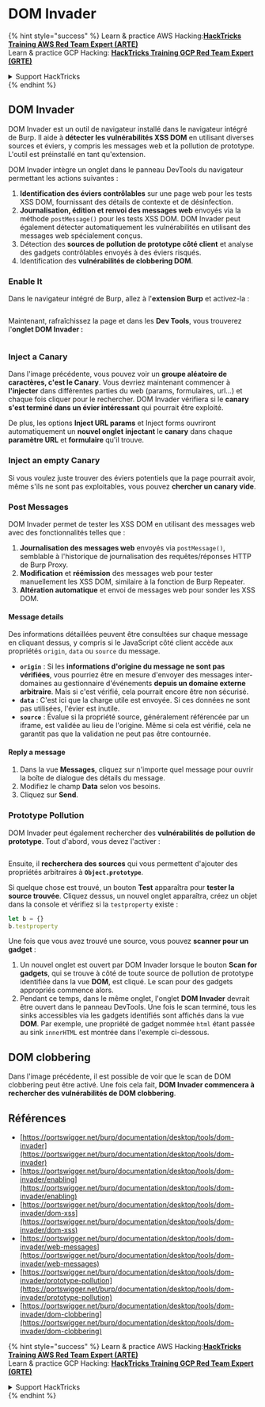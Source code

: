 # DOM Invader

{% hint style="success" %}
Learn & practice AWS Hacking:<img src="/.gitbook/assets/arte.png" alt="" data-size="line">[**HackTricks Training AWS Red Team Expert (ARTE)**](https://training.hacktricks.xyz/courses/arte)<img src="/.gitbook/assets/arte.png" alt="" data-size="line">\
Learn & practice GCP Hacking: <img src="/.gitbook/assets/grte.png" alt="" data-size="line">[**HackTricks Training GCP Red Team Expert (GRTE)**<img src="/.gitbook/assets/grte.png" alt="" data-size="line">](https://training.hacktricks.xyz/courses/grte)

<details>

<summary>Support HackTricks</summary>

* Check the [**subscription plans**](https://github.com/sponsors/carlospolop)!
* **Join the** 💬 [**Discord group**](https://discord.gg/hRep4RUj7f) or the [**telegram group**](https://t.me/peass) or **follow** us on **Twitter** 🐦 [**@hacktricks\_live**](https://twitter.com/hacktricks\_live)**.**
* **Share hacking tricks by submitting PRs to the** [**HackTricks**](https://github.com/carlospolop/hacktricks) and [**HackTricks Cloud**](https://github.com/carlospolop/hacktricks-cloud) github repos.

</details>
{% endhint %}

## DOM Invader

DOM Invader est un outil de navigateur installé dans le navigateur intégré de Burp. Il aide à **détecter les vulnérabilités XSS DOM** en utilisant diverses sources et éviers, y compris les messages web et la pollution de prototype. L'outil est préinstallé en tant qu'extension.

DOM Invader intègre un onglet dans le panneau DevTools du navigateur permettant les actions suivantes :

1. **Identification des éviers contrôlables** sur une page web pour les tests XSS DOM, fournissant des détails de contexte et de désinfection.
2. **Journalisation, édition et renvoi des messages web** envoyés via la méthode `postMessage()` pour les tests XSS DOM. DOM Invader peut également détecter automatiquement les vulnérabilités en utilisant des messages web spécialement conçus.
3. Détection des **sources de pollution de prototype côté client** et analyse des gadgets contrôlables envoyés à des éviers risqués.
4. Identification des **vulnérabilités de clobbering DOM**.

### Enable It

Dans le navigateur intégré de Burp, allez à l'**extension Burp** et activez-la :

<figure><img src="../../.gitbook/assets/image (1129).png" alt=""><figcaption></figcaption></figure>

Maintenant, rafraîchissez la page et dans les **Dev Tools**, vous trouverez l'**onglet DOM Invader :**

<figure><img src="../../.gitbook/assets/image (695).png" alt=""><figcaption></figcaption></figure>

### Inject a Canary

Dans l'image précédente, vous pouvez voir un **groupe aléatoire de caractères, c'est le Canary**. Vous devriez maintenant commencer à **l'injecter** dans différentes parties du web (params, formulaires, url...) et chaque fois cliquer pour le rechercher. DOM Invader vérifiera si le **canary s'est terminé dans un évier intéressant** qui pourrait être exploité.

De plus, les options **Inject URL params** et Inject forms ouvriront automatiquement un **nouvel onglet** **injectant** le **canary** dans chaque **paramètre URL** et **formulaire** qu'il trouve.

### Inject an empty Canary

Si vous voulez juste trouver des éviers potentiels que la page pourrait avoir, même s'ils ne sont pas exploitables, vous pouvez **chercher un canary vide**.

### Post Messages

DOM Invader permet de tester les XSS DOM en utilisant des messages web avec des fonctionnalités telles que :

1. **Journalisation des messages web** envoyés via `postMessage()`, semblable à l'historique de journalisation des requêtes/réponses HTTP de Burp Proxy.
2. **Modification** et **réémission** des messages web pour tester manuellement les XSS DOM, similaire à la fonction de Burp Repeater.
3. **Altération automatique** et envoi de messages web pour sonder les XSS DOM.

#### Message details

Des informations détaillées peuvent être consultées sur chaque message en cliquant dessus, y compris si le JavaScript côté client accède aux propriétés `origin`, `data` ou `source` du message.

* **`origin`** : Si les **informations d'origine du message ne sont pas vérifiées**, vous pourriez être en mesure d'envoyer des messages inter-domaines au gestionnaire d'événements **depuis un domaine externe arbitraire**. Mais si c'est vérifié, cela pourrait encore être non sécurisé.
* **`data`** : C'est ici que la charge utile est envoyée. Si ces données ne sont pas utilisées, l'évier est inutile.
* **`source`** : Évalue si la propriété source, généralement référencée par un iframe, est validée au lieu de l'origine. Même si cela est vérifié, cela ne garantit pas que la validation ne peut pas être contournée.

#### Reply a message

1. Dans la vue **Messages**, cliquez sur n'importe quel message pour ouvrir la boîte de dialogue des détails du message.
2. Modifiez le champ **Data** selon vos besoins.
3. Cliquez sur **Send**.

### Prototype Pollution

DOM Invader peut également rechercher des **vulnérabilités de pollution de prototype**. Tout d'abord, vous devez l'activer :

<figure><img src="../../.gitbook/assets/image (1026).png" alt=""><figcaption></figcaption></figure>

Ensuite, il **recherchera des sources** qui vous permettent d'ajouter des propriétés arbitraires à **`Object.prototype`**.

Si quelque chose est trouvé, un bouton **Test** apparaîtra pour **tester la source trouvée**. Cliquez dessus, un nouvel onglet apparaîtra, créez un objet dans la console et vérifiez si la `testproperty` existe :
```javascript
let b = {}
b.testproperty
```
Une fois que vous avez trouvé une source, vous pouvez **scanner pour un gadget** :

1. Un nouvel onglet est ouvert par DOM Invader lorsque le bouton **Scan for gadgets**, qui se trouve à côté de toute source de pollution de prototype identifiée dans la vue **DOM**, est cliqué. Le scan pour des gadgets appropriés commence alors.
2. Pendant ce temps, dans le même onglet, l'onglet **DOM Invader** devrait être ouvert dans le panneau DevTools. Une fois le scan terminé, tous les sinks accessibles via les gadgets identifiés sont affichés dans la vue **DOM**. Par exemple, une propriété de gadget nommée `html` étant passée au sink `innerHTML` est montrée dans l'exemple ci-dessous.

## DOM clobbering

Dans l'image précédente, il est possible de voir que le scan de DOM clobbering peut être activé. Une fois cela fait, **DOM Invader commencera à rechercher des vulnérabilités de DOM clobbering**.

## Références

* [https://portswigger.net/burp/documentation/desktop/tools/dom-invader](https://portswigger.net/burp/documentation/desktop/tools/dom-invader)
* [https://portswigger.net/burp/documentation/desktop/tools/dom-invader/enabling](https://portswigger.net/burp/documentation/desktop/tools/dom-invader/enabling)
* [https://portswigger.net/burp/documentation/desktop/tools/dom-invader/dom-xss](https://portswigger.net/burp/documentation/desktop/tools/dom-invader/dom-xss)
* [https://portswigger.net/burp/documentation/desktop/tools/dom-invader/web-messages](https://portswigger.net/burp/documentation/desktop/tools/dom-invader/web-messages)
* [https://portswigger.net/burp/documentation/desktop/tools/dom-invader/prototype-pollution](https://portswigger.net/burp/documentation/desktop/tools/dom-invader/prototype-pollution)
* [https://portswigger.net/burp/documentation/desktop/tools/dom-invader/dom-clobbering](https://portswigger.net/burp/documentation/desktop/tools/dom-invader/dom-clobbering)

{% hint style="success" %}
Learn & practice AWS Hacking:<img src="/.gitbook/assets/arte.png" alt="" data-size="line">[**HackTricks Training AWS Red Team Expert (ARTE)**](https://training.hacktricks.xyz/courses/arte)<img src="/.gitbook/assets/arte.png" alt="" data-size="line">\
Learn & practice GCP Hacking: <img src="/.gitbook/assets/grte.png" alt="" data-size="line">[**HackTricks Training GCP Red Team Expert (GRTE)**<img src="/.gitbook/assets/grte.png" alt="" data-size="line">](https://training.hacktricks.xyz/courses/grte)

<details>

<summary>Support HackTricks</summary>

* Check the [**subscription plans**](https://github.com/sponsors/carlospolop)!
* **Join the** 💬 [**Discord group**](https://discord.gg/hRep4RUj7f) or the [**telegram group**](https://t.me/peass) or **follow** us on **Twitter** 🐦 [**@hacktricks\_live**](https://twitter.com/hacktricks\_live)**.**
* **Share hacking tricks by submitting PRs to the** [**HackTricks**](https://github.com/carlospolop/hacktricks) and [**HackTricks Cloud**](https://github.com/carlospolop/hacktricks-cloud) github repos.

</details>
{% endhint %}
